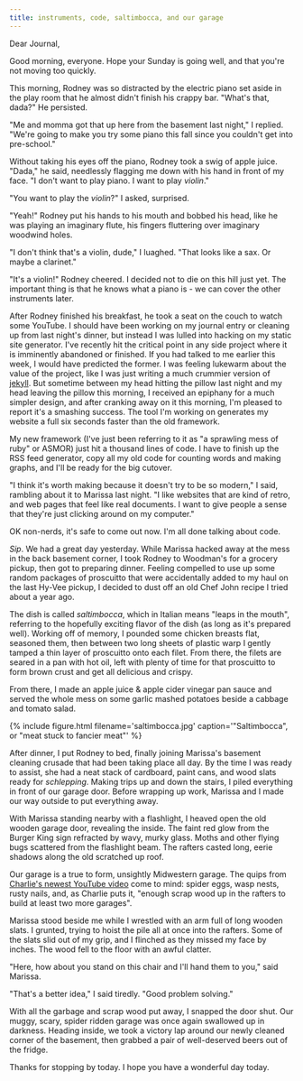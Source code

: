 ```yaml
---
title: instruments, code, saltimbocca, and our garage
---
```


Dear Journal,

Good morning, everyone. Hope your Sunday is going well, and that
you're not moving too quickly.

This morning, Rodney was so distracted by the electric piano set aside
in the play room that he almost didn't finish his crappy bar.  "What's
that, dada?" He persisted.

"Me and momma got that up here from the basement last night," I
replied.  "We're going to make you try some piano this fall since you
couldn't get into pre-school."

Without taking his eyes off the piano, Rodney took a swig of apple
juice.  "Dada," he said, needlessly flagging me down with his hand in
front of my face.  "I don't want to play piano.  I want to play
_violin_."

"You want to play the _violin_?" I asked, surprised.

"Yeah!"  Rodney put his hands to his mouth and bobbed his head, like
he was playing an imaginary flute, his fingers fluttering over
imaginary woodwind holes.

"I don't think that's a violin, dude," I luaghed.  "That looks like a
sax.  Or maybe a clarinet."

"It's a violin!" Rodney cheered.  I decided not to die on this hill
just yet.  The important thing is that he knows what a piano is - we
can cover the other instruments later.

After Rodney finished his breakfast, he took a seat on the couch to
watch some YouTube.  I should have been working on my journal entry or
cleaning up from last night's dinner, but instead I was lulled into
hacking on my static site generator.  I've recently hit the critical
point in any side project where it is imminently abandoned or
finished.  If you had talked to me earlier this week, I would have
predicted the former.  I was feeling lukewarm about the value of the
project, like I was just writing a much crummier version of [jekyll].
But sometime between my head hitting the pillow last night and my head
leaving the pillow this morning, I received an epiphany for a much
simpler design, and after cranking away on it this morning, I'm
pleased to report it's a smashing success.  The tool I'm working on
generates my website a full six seconds faster than the old framework.

My new framework (I've just been referring to it as "a sprawling mess
of ruby" or ASMOR) just hit a thousand lines of code.  I have to
finish up the RSS feed generator, copy all my old code for counting
words and making graphs, and I'll be ready for the big cutover.

"I think it's worth making because it doesn't try to be so modern," I
said, rambling about it to Marissa last night.  "I like websites that
are kind of retro, and web pages that feel like real documents.  I
want to give people a sense that they're just clicking around on my
computer."

[jekyll]: https://jekyllrb.com/

OK non-nerds, it's safe to come out now.  I'm all done talking about
code.

_Sip_.  We had a great day yesterday.  While Marissa hacked away at
the mess in the back basement corner, I took Rodney to Woodman's for a
grocery pickup, then got to preparing dinner.  Feeling compelled to
use up some random packages of proscuitto that were accidentally added
to my haul on the last Hy-Vee pickup, I decided to dust off an old
Chef John recipe I tried about a year ago.

The dish is called _saltimbocca_, which in Italian means "leaps in the
mouth", referring to the hopefully exciting flavor of the dish (as
long as it's prepared well).  Working off of memory, I pounded some
chicken breasts flat, seasoned them, then between two long sheets of
plastic warp I gently tamped a thin layer of proscuitto onto each
filet.  From there, the filets are seared in a pan with hot oil, left
with plenty of time for that proscuitto to form brown crust and get
all delicious and crispy.

From there, I made an apple juice & apple cider vinegar pan sauce and
served the whole mess on some garlic mashed potatoes beside a cabbage
and tomato salad.

{% include figure.html
filename='saltimbocca.jpg'
caption='"Saltimbocca", or "meat stuck to fancier meat"' %}

After dinner, I put Rodney to bed, finally joining Marissa's basement
cleaning crusade that had been taking place all day.  By the time I
was ready to assist, she had a neat stack of cardboard, paint cans,
and wood slats ready for _schlepping_.  Making trips up and down the
stairs, I piled everything in front of our garage door.  Before
wrapping up work, Marissa and I made our way outside to put everything
away.

With Marissa standing nearby with a flashlight, I heaved open the old
wooden garage door, revealing the inside.  The faint red glow from the
Burger King sign refracted by wavy, murky glass.  Moths and other
flying bugs scattered from the flashlight beam.  The rafters casted
long, eerie shadows along the old scratched up roof.

Our garage is a true to form, unsightly Midwestern garage.  The quips
from [Charlie's newest YouTube video] come to mind: spider eggs, wasp
nests, rusty nails, and, as Charlie puts it, "enough scrap wood up in
the rafters to build at least two more garages".

Marissa stood beside me while I wrestled with an arm full of long
wooden slats.  I grunted, trying to hoist the pile all at once into
the rafters.  Some of the slats slid out of my grip, and I flinched as
they missed my face by inches.  The wood fell to the floor with an
awful clatter.

"Here, how about you stand on this chair and I'll hand them to you,"
said Marissa.

"That's a better idea," I said tiredly.  "Good problem solving."

With all the garbage and scrap wood put away, I snapped the door shut.
Our muggy, scary, spider ridden garage was once again swallowed up in
darkness.  Heading inside, we took a victory lap around our newly
cleaned corner of the basement, then grabbed a pair of well-deserved
beers out of the fridge.

Thanks for stopping by today.  I hope you have a wonderful day today.

[Charlie's newest YouTube video]: https://youtu.be/RiOr5Z7KQpw
